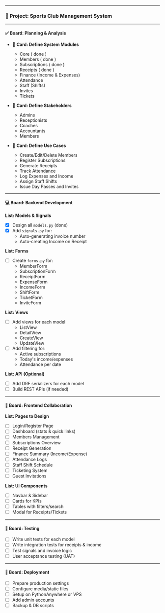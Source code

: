 
---

### 🧠 **Project: Sports Club Management System**

---

#### ✅ **Board: Planning & Analysis**
- 📌 **Card: Define System Modules**
  - Core ( done )
  - Members ( done )
  - Subscriptions ( done )
  - Receipts ( done )
  - Finance (Income & Expenses)
  - Attendance
  - Staff (Shifts)
  - Invites
  - Tickets

- 📌 **Card: Define Stakeholders**
  - Admins
  - Receptionists
  - Coaches
  - Accountants
  - Members

- 📌 **Card: Define Use Cases**
  - Create/Edit/Delete Members
  - Register Subscriptions
  - Generate Receipts
  - Track Attendance
  - Log Expenses and Income
  - Assign Staff Shifts
  - Issue Day Passes and Invites

---

#### 💻 **Board: Backend Development**

**List: Models & Signals**
- [x] Design all `models.py` (done)
- [x] Add `signals.py` for:
  - Auto-generating invoice number
  - Auto-creating Income on Receipt

**List: Forms**
- [ ] Create `forms.py` for:
  - MemberForm
  - SubscriptionForm
  - ReceiptForm
  - ExpenseForm
  - IncomeForm
  - ShiftForm
  - TicketForm
  - InviteForm

**List: Views**
- [ ] Add views for each model
  - ListView
  - DetailView
  - CreateView
  - UpdateView
- [ ] Add filtering for:
  - Active subscriptions
  - Today's income/expenses
  - Attendance per date

**List: API (Optional)**
- [ ] Add DRF serializers for each model
- [ ] Build REST APIs (if needed)

---

#### 🎨 **Board: Frontend Collaboration**

**List: Pages to Design**
- [ ] Login/Register Page
- [ ] Dashboard (stats & quick links)
- [ ] Members Management
- [ ] Subscriptions Overview
- [ ] Receipt Generation
- [ ] Finance Summary (Income/Expense)
- [ ] Attendance Logs
- [ ] Staff Shift Schedule
- [ ] Ticketing System
- [ ] Guest Invitations

**List: UI Components**
- [ ] Navbar & Sidebar
- [ ] Cards for KPIs
- [ ] Tables with filters/search
- [ ] Modal for Receipts/Tickets

---

#### 🧪 **Board: Testing**
- [ ] Write unit tests for each model
- [ ] Write integration tests for receipts & income
- [ ] Test signals and invoice logic
- [ ] User acceptance testing (UAT)

---

#### 🚀 **Board: Deployment**
- [ ] Prepare production settings
- [ ] Configure media/static files
- [ ] Setup on PythonAnywhere or VPS
- [ ] Add admin accounts
- [ ] Backup & DB scripts
